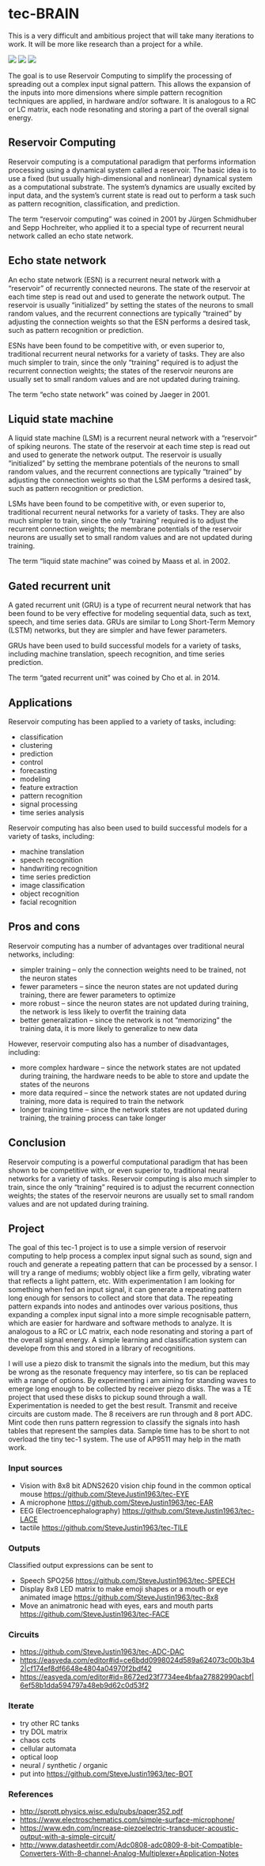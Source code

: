 # tec-BRAIN

This is a very difficult and ambitious project that will take many iterations to work. It will be more like research than a project for a while.


![](https://github.com/SteveJustin1963/tec-BRAIN/blob/master/pics/jelly-brain.png)
![](https://github.com/SteveJustin1963/tec-BRAIN/blob/master/pics/res1.png)
![](https://github.com/SteveJustin1963/tec-BRAIN/blob/master/pics/steps.png)



The goal is to use Reservoir Computing to simplify the processing of spreading out a complex input signal pattern. This allows the expansion of the inputs into more dimensions where simple pattern recognition techniques are applied, in hardware and/or software. It is analogous to a RC or LC matrix, each node resonating and storing a part of the overall signal energy.

## Reservoir Computing

Reservoir computing is a computational paradigm that performs information processing using a dynamical system called a reservoir. The basic idea is to use a fixed (but usually high-dimensional and nonlinear) dynamical system as a computational substrate. The system’s dynamics are usually excited by input data, and the system’s current state is read out to perform a task such as pattern recognition, classification, and prediction.

The term “reservoir computing” was coined in 2001 by Jürgen Schmidhuber and Sepp Hochreiter, who applied it to a special type of recurrent neural network called an echo state network.



## Echo state network

An echo state network (ESN) is a recurrent neural network with a “reservoir” of recurrently connected neurons. The state of the reservoir at each time step is read out and used to generate the network output. The reservoir is usually “initialized” by setting the states of the neurons to small random values, and the recurrent connections are typically “trained” by adjusting the connection weights so that the ESN performs a desired task, such as pattern recognition or prediction.

ESNs have been found to be competitive with, or even superior to, traditional recurrent neural networks for a variety of tasks. They are also much simpler to train, since the only “training” required is to adjust the recurrent connection weights; the states of the reservoir neurons are usually set to small random values and are not updated during training.

The term “echo state network” was coined by Jaeger in 2001.

## Liquid state machine

A liquid state machine (LSM) is a recurrent neural network with a “reservoir” of spiking neurons. The state of the reservoir at each time step is read out and used to generate the network output. The reservoir is usually “initialized” by setting the membrane potentials of the neurons to small random values, and the recurrent connections are typically “trained” by adjusting the connection weights so that the LSM performs a desired task, such as pattern recognition or prediction.

LSMs have been found to be competitive with, or even superior to, traditional recurrent neural networks for a variety of tasks. They are also much simpler to train, since the only “training” required is to adjust the recurrent connection weights; the membrane potentials of the reservoir neurons are usually set to small random values and are not updated during training.

The term “liquid state machine” was coined by Maass et al. in 2002.

## Gated recurrent unit

A gated recurrent unit (GRU) is a type of recurrent neural network that has been found to be very effective for modeling sequential data, such as text, speech, and time series data. GRUs are similar to Long Short-Term Memory (LSTM) networks, but they are simpler and have fewer parameters.

GRUs have been used to build successful models for a variety of tasks, including machine translation, speech recognition, and time series prediction.

The term “gated recurrent unit” was coined by Cho et al. in 2014.

## Applications

Reservoir computing has been applied to a variety of tasks, including:
- classification
- clustering
- prediction
- control
- forecasting
- modeling
- feature extraction
- pattern recognition
- signal processing
- time series analysis

Reservoir computing has also been used to build successful models for a variety of tasks, including:
- machine translation
- speech recognition
- handwriting recognition
- time series prediction
- image classification
- object recognition
- facial recognition

## Pros and cons

Reservoir computing has a number of advantages over traditional neural networks, including:
- simpler training – only the connection weights need to be trained, not the neuron states
- fewer parameters – since the neuron states are not updated during training, there are fewer parameters to optimize
- more robust – since the neuron states are not updated during training, the network is less likely to overfit the training data
- better generalization – since the network is not “memorizing” the training data, it is more likely to generalize to new data

However, reservoir computing also has a number of disadvantages, including:
- more complex hardware – since the network states are not updated during training, the hardware needs to be able to store and update the states of the neurons
- more data required – since the network states are not updated during training, more data is required to train the network
- longer training time – since the network states are not updated during training, the training process can take longer

## Conclusion

Reservoir computing is a powerful computational paradigm that has been shown to be competitive with, or even superior to, traditional neural networks for a variety of tasks. Reservoir computing is also much simpler to train, since the only “training” required is to adjust the recurrent connection weights; the states of the reservoir neurons are usually set to small random values and are not updated during training.


## Project

The goal of this tec-1 project is to use a simple version of reservoir computing to help process a complex input signal such as sound, sign and rouch and generate a repeating pattern that can be processed by a sensor. I will try a range of mediums; wobbly object like a firm gelly, vibrating water that reflects a light pattern, etc. With experimentation I am looking for something when fed an input signal, it can generate a repeating pattern long enough for sensors to collect and store that data.  The repeating pattern expands into nodes and antinodes over various positions, thus expanding a complex input signal into a more simple recognisable pattern, which are easier for hardware and software methods to analyze. It is analogous to a RC or LC matrix, each node resonating and storing a part of the overall signal energy. A simple learning and classification system can develope from this and stored in a library of recognitions.

I will use a piezo disk to transmit the signals into the medium, but this may be wrong as the resonate frequency may interfere, so tis can be replaced with a range of options. By experimenting i am aiming for standing waves to emerge long enough to be collected by receiver piezo disks. The was a TE project that used these disks to pickup sound through a wall. Experimentation is needed to get the best result. Transmit and receive circuits are custom made. The 8 receivers are run through and 8 port ADC. Mint code then runs pattern regression to classify the signals into hash tables that represent the samples data. Sample time has to be short to not overload the tiny tec-1 system. The use of AP9511 may help in the math work. 


### Input sources
- Vision with 8x8 bit ADNS2620 vision chip found in the common optical mouse https://github.com/SteveJustin1963/tec-EYE
- A microphone https://github.com/SteveJustin1963/tec-EAR
- EEG (Electroencephalography) https://github.com/SteveJustin1963/tec-LACE
- tactile https://github.com/SteveJustin1963/tec-TILE

### Outputs
Classified output expressions can be sent to 
- Speech SPO256 https://github.com/SteveJustin1963/tec-SPEECH
- Display 8x8 LED matrix to make emoji shapes or a mouth or eye animated image https://github.com/SteveJustin1963/tec-8x8
- Move an animatronic head with eyes, ears and mouth parts  https://github.com/SteveJustin1963/tec-FACE

### Circuits
- https://github.com/SteveJustin1963/tec-ADC-DAC
- https://easyeda.com/editor#id=ce6bdd0998024d589a624073c00b3b42|cf174ef8df6648e4804a04970f2bdf42
- https://easyeda.com/editor#id=8672ed23f7734ee4bfaa27882990acbf|6ef58b1dda594797a48eb9d62c0d53f2

### Iterate
- try other RC tanks
- try DOL matrix
- chaos ccts
- cellular automata
- optical loop
- neural / synthetic / organic
- put into https://github.com/SteveJustin1963/tec-BOT

### References
- http://sprott.physics.wisc.edu/pubs/paper352.pdf
- https://www.electroschematics.com/simple-surface-microphone/
- https://www.edn.com/increase-piezoelectric-transducer-acoustic-output-with-a-simple-circuit/
- http://www.datasheetdir.com/Adc0808-adc0809-8-bit-Compatible-Converters-With-8-channel-Analog-Multiplexer+Application-Notes



